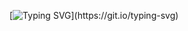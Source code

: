 [![Typing SVG](https://readme-typing-svg.herokuapp.com?duration=2000&color=FF0202&multiline=true&height=250&lines=Hello+Human...;It%E2%80%99s+not+a+bug+;it%E2%80%99s+an+undocumented+feature.)](https://git.io/typing-svg)
